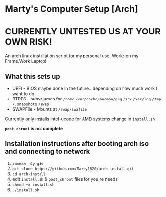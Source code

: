 # Marty's Computer Setup [Arch]

# CURRENTLY UNTESTED US AT YOUR OWN RISK!
An arch linux installation script for my personal use. Works on my Frame.Work Laptop!

## What this sets up
+ UEFI - BIOS maybe done in the future...depending on how much work I want to do
+ BTRFS - subvolumes for `/home` `/var/cache/pacman/pkg` `/srv` `/var/log` `/tmp` `/.snapshots` `/swap`
+ SWAPFile - Mounts at `/swap/swafile`

Currently only installs intel-ucode for AMD systems change in `install.sh`

**`post_chroot` is not complete**

## Installation instructions after booting arch iso and connecting to network
1. `pacman -Sy git`
2. `git clone https://github.com/Marty1820/arch-install.git`
3. `cd arch-install`
4. edit `install.sh` & `post_chroot` files for you're needs
5. `chmod +x install.sh`
6. `./install.sh`
